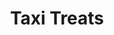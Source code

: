 ---
layout: post
title: Taxi Treats
site: http://www.taxitreats.com/
image: /lib/img/projects/taxitreats.png
creator:
  - name: Brian Shimmerlik
    school: NYU
    twitter: ShimmersAtStern
    eboard: false
    current: false
launchdate:
demodays: November 2012
---